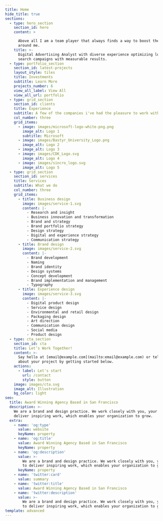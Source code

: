 ```yaml
---
title: Home
hide_title: true
sections:
  - type: hero_section
    section_id: hero
    content: >

      Above all I am a team player that always finds a way to boost the people
      around me.
    title: >-
      Digital Advertising Analyst with diverse experience optimizing localized
      search campaigns with measurable results.
  - type: portfolio_section
    section_id: latest-projects
    layout_style: tiles
    title: Investments
    subtitle: Learn More
    projects_number: 6
    view_all_label: View All
    view_all_url: portfolio
  - type: grid_section
    section_id: clients
    title: Experience
    subtitle: A few of the companies i've had the pleasure to work with
    col_number: three
    grid_items:
      - image: images/microsoft-logo-white-png.png
        image_alt: Logo 1
        subtitle: Microsoft
      - image: images/Bastyr_University_Logo.png
        image_alt: Logo 2
      - image_alt: Logo 3
      - image: images/CDK_Logo.svg
        image_alt: Logo 4
      - image: images/sincro_logo.svg
        image_alt: Logo 5
  - type: grid_section
    section_id: services
    title: Services
    subtitle: What we do
    col_number: three
    grid_items:
      - title: Business design
        image: images/service-1.svg
        content: |-
          - Research and insight
          - Business innovation and transformation
          - Brand and strategy
          - Brand portfolio strategy
          - Design strategy
          - Digital and experience strategy
          - Communication strategy
      - title: Brand design
        image: images/service-2.svg
        content: |-
          - Brand development
          - Naming
          - Brand identity
          - Design systems
          - Concept development
          - Brand implementation and management
          - Typography
      - title: Experience design
        image: images/service-3.svg
        content: |-
          - Digital product design
          - Service design
          - Environmental and retail design
          - Packaging design
          - Art direction
          - Communication design
          - Social media
          - Product design
  - type: cta_section
    section_id: cta
    title: Let’s Work Together!
    content: >-
      Say hello at [email@example.com](mailto:email@example.com) or tell us more
      about your project by getting started below.
    actions:
      - label: Let's start
        url: /contact
        style: button
    image: images/cta.svg
    image_alt: Illustration
    bg_color: light
seo:
  title: Award Winning Agency Based in San Francisco
  description: >-
    We are a brand and design practice. We work closely with you, your team to
    deliver inspiring work, which enables your organization to grow.
  extra:
    - name: 'og:type'
      value: website
      keyName: property
    - name: 'og:title'
      value: Award Winning Agency Based in San Francisco
      keyName: property
    - name: 'og:description'
      value: >-
        We are a brand and design practice. We work closely with you, your team
        to deliver inspiring work, which enables your organization to grow.
      keyName: property
    - name: 'twitter:card'
      value: summary
    - name: 'twitter:title'
      value: Award Winning Agency Based in San Francisco
    - name: 'twitter:description'
      value: >-
        We are a brand and design practice. We work closely with you, your team
        to deliver inspiring work, which enables your organization to grow.
template: advanced
---
```

